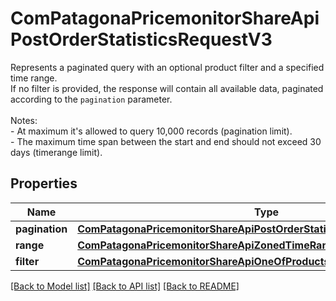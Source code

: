 # ComPatagonaPricemonitorShareApiPostOrderStatisticsRequestV3

Represents a paginated query with an optional product filter and a specified time range. <br> If no filter is provided, the response will contain all available data, paginated according to the `pagination` parameter. <br> <br> Notes: <br> - At maximum it's allowed to query 10,000 records (pagination limit). <br> - The maximum time span between the start and end should not exceed 30 days (timerange limit).
## Properties
Name | Type | Description | Notes
------------ | ------------- | ------------- | -------------
**pagination** | [**ComPatagonaPricemonitorShareApiPostOrderStatisticsRequestV3Pagination**](ComPatagonaPricemonitorShareApiPostOrderStatisticsRequestV3Pagination.md) |  | 
**range** | [**ComPatagonaPricemonitorShareApiZonedTimeRange**](ComPatagonaPricemonitorShareApiZonedTimeRange.md) |  | 
**filter** | [**ComPatagonaPricemonitorShareApiOneOfProductsQuery**](ComPatagonaPricemonitorShareApiOneOfProductsQuery.md) |  | [optional] 

[[Back to Model list]](../README.md#documentation-for-models) [[Back to API list]](../README.md#documentation-for-api-endpoints) [[Back to README]](../README.md)


